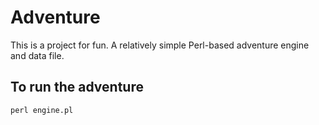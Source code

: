 # Adventure

This is a project for fun. A relatively simple Perl-based adventure engine and
data file.

## To run the adventure

```
perl engine.pl
```
